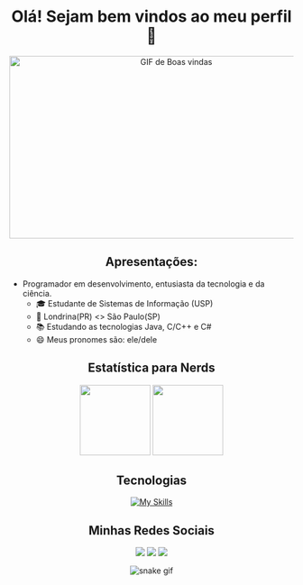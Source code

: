 <div align="center">
<h1>Olá! Sejam bem vindos ao meu perfil 👋</h1>

<!-- GIF de Boas vindas -->
<img src="https://github.com/Bruno-Friedrich/Bruno-Friedrich/blob/main/Media/Hello%20World.gif" alt="GIF de Boas vindas" width="576" height="324" />


<!-- Apresentações -->
## Apresentações:
</div>

- Programador em desenvolvimento, entusiasta da tecnologia e da ciência.
    - 🎓 Estudante de Sistemas de Informação (USP)
    - 📍 Londrina(PR) <> São Paulo(SP)
    - 📚 Estudando as tecnologias Java, C/C++ e C#
    - 😄 Meus pronomes são: ele/dele

<div align="center">
    
## Estatística para Nerds
<div>  
  <img height="125em" src="https://github-readme-stats-sigma-five.vercel.app/api?username=Bruno-Friedrich&show_icons=true&theme=tokyonight&include_all_commits=true&count_private=true&hide_border=true&border_radius=10.0"/>
  <img height="125em" src="https://github-readme-stats.vercel.app/api/top-langs/?username=Bruno-Friedrich&layout=compact&langs_count=7&hide_border=true&border_radius=10.0&theme=tokyonight"/>

## Tecnologias
[![My Skills](https://skillicons.dev/icons?i=html,css,java,c,cpp,cs,git,md,ps)](https://skillicons.dev)

## Minhas Redes Sociais
 <div>
 <a href="https://www.instagram.com/bruno_friedrichr/" target="_blank"><img src="https://img.shields.io/badge/-Instagram-%23E4405F?style=for-the-badge&logo=instagram&logoColor=white" target="_blank"></a>
 <a href = "mailto:brunofraquel@gmail.com"><img src="https://img.shields.io/badge/-Gmail-%23333?style=for-the-badge&logo=gmail&logoColor=white" target="_blank"></a>
 <a href="https://www.linkedin.com/in/bruno-friedrich-raquel-673882265/" target="_blank"><img src="https://img.shields.io/badge/-LinkedIn-%230077B5?style=for-the-badge&logo=linkedin&logoColor=white" target="_blank"></a> 
 </div>
</div>

![snake gif](https://github.com/Bruno-Friedrich/Bruno-Friedrich/blob/output/github-contribution-grid-snake.svg)
